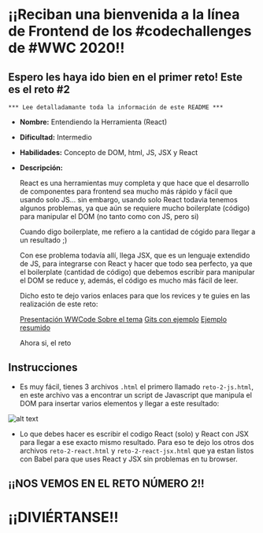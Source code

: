 # ¡¡Reciban una bienvenida a la línea de Frontend de los #codechallenges de #WWC 2020!!

## Espero les haya ido bien en el primer reto! Este es el reto #2

    *** Lee detalladamante toda la información de este README ***

-   **Nombre:** Entendiendo la Herramienta (React)
-   **Dificultad:** Intermedio
-   **Habilidades:** Concepto de DOM, html, JS, JSX y React
-   **Descripción:**

    React es una herramientas muy completa y que hace que el desarrollo de componentes para frontend sea mucho más rápido y fácil que usando solo JS... sin embargo, usando solo React todavia tenemos algunos problemas, ya que aún se requiere mucho boilerplate (código) para manipular el DOM (no tanto como con JS, pero si)

    Cuando digo boilerplate, me refiero a la cantidad de cógido para llegar a un resultado ;)

    Con ese problema todavía allí, llega JSX, que es un lenguaje extendido de JS, para integrarse con React y hacer que todo sea perfecto, ya que el boilerplate (cantidad de código) que debemos escribir para manipular el DOM se reduce y, además, el código es mucho más fácil de leer.

    Dicho esto te dejo varios enlaces para que los revices y te guies en las realización de este reto:

    [Presentación WWCode Sobre el tema](https://docs.google.com/presentation/d/1kASCX_6BAEqj1GRQiQ7IfI0WAIXrW7WZ0VIH8uaiyU0/edit?usp=sharing)
    [Gits con ejemplo](https://gist.github.com/lindajess/cd90625fdc8a9cbda80d539452b41a09)
    [Ejemplo resumido](https://www.instagram.com/p/CGs1Q1ejUSG/)

    Ahora si, el reto

## Instrucciones

-   Es muy fácil, tienes 3 archivos `.html` el primero llamado `reto-2-js.html`, en este archivo vas a encontrar un script de Javascript que manipula el DOM para insertar varios elementos y llegar a este resultado:

![alt text](https://github.com/lindajess/retos-frontend-wwcodemedellin/blob/master/reto_2/resultado.png?raw=true)

-   Lo que debes hacer es escribir el codigo React (solo) y React con JSX para llegar a ese exacto mismo resultado. Para eso te dejo los otros dos archivos `reto-2-react.html` y `reto-2-react-jsx.html` que ya estan listos con Babel para que uses React y JSX sin problemas en tu browser.

## ¡¡NOS VEMOS EN EL RETO NÚMERO 2!!

# ¡¡DIVIÉRTANSE!!
